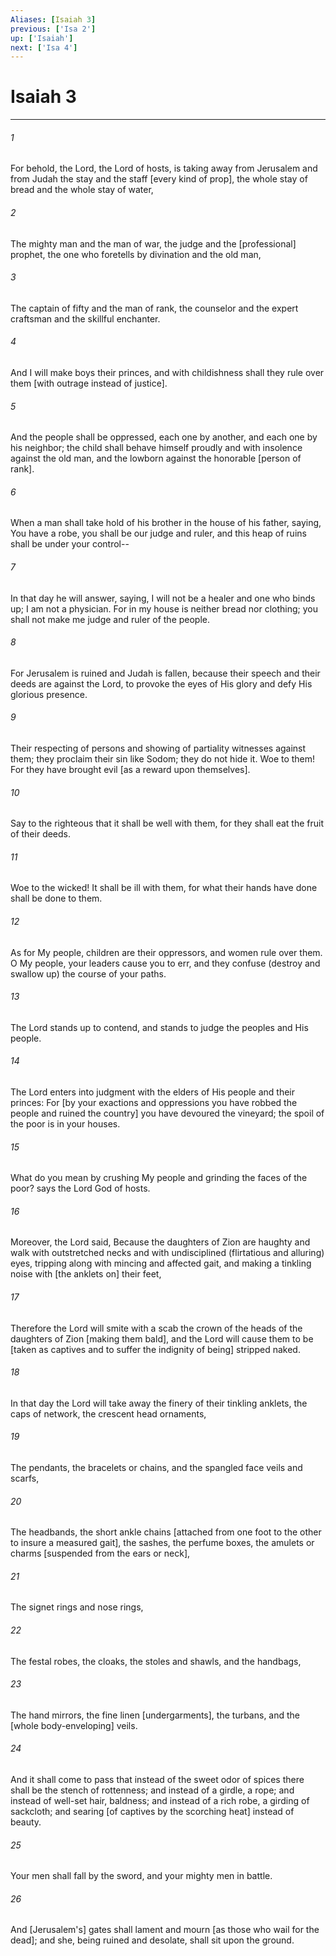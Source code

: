 ```yaml
---
Aliases: [Isaiah 3]
previous: ['Isa 2']
up: ['Isaiah']
next: ['Isa 4']
---
```

# Isaiah 3

***


###### 1 


For behold, the Lord, the Lord of hosts, is taking away from Jerusalem and from Judah the stay and the staff [every kind of prop], the whole stay of bread and the whole stay of water, 


###### 2 


The mighty man and the man of war, the judge and the [professional] prophet, the one who foretells by divination and the old man, 


###### 3 


The captain of fifty and the man of rank, the counselor and the expert craftsman and the skillful enchanter. 


###### 4 


And I will make boys their princes, and with childishness shall they rule over them [with outrage instead of justice]. 


###### 5 


And the people shall be oppressed, each one by another, and each one by his neighbor; the child shall behave himself proudly and with insolence against the old man, and the lowborn against the honorable [person of rank]. 


###### 6 


When a man shall take hold of his brother in the house of his father, saying, You have a robe, you shall be our judge and ruler, and this heap of ruins shall be under your control-- 


###### 7 


In that day he will answer, saying, I will not be a healer and one who binds up; I am not a physician. For in my house is neither bread nor clothing; you shall not make me judge and ruler of the people. 


###### 8 


For Jerusalem is ruined and Judah is fallen, because their speech and their deeds are against the Lord, to provoke the eyes of His glory and defy His glorious presence. 


###### 9 


Their respecting of persons and showing of partiality witnesses against them; they proclaim their sin like Sodom; they do not hide it. Woe to them! For they have brought evil [as a reward upon themselves]. 


###### 10 


Say to the righteous that it shall be well with them, for they shall eat the fruit of their deeds. 


###### 11 


Woe to the wicked! It shall be ill with them, for what their hands have done shall be done to them. 


###### 12 


As for My people, children are their oppressors, and women rule over them. O My people, your leaders cause you to err, and they confuse (destroy and swallow up) the course of your paths. 


###### 13 


The Lord stands up to contend, and stands to judge the peoples and His people. 


###### 14 


The Lord enters into judgment with the elders of His people and their princes: For [by your exactions and oppressions you have robbed the people and ruined the country] you have devoured the vineyard; the spoil of the poor is in your houses. 


###### 15 


What do you mean by crushing My people and grinding the faces of the poor? says the Lord God of hosts. 


###### 16 


Moreover, the Lord said, Because the daughters of Zion are haughty and walk with outstretched necks and with undisciplined (flirtatious and alluring) eyes, tripping along with mincing and affected gait, and making a tinkling noise with [the anklets on] their feet, 


###### 17 


Therefore the Lord will smite with a scab the crown of the heads of the daughters of Zion [making them bald], and the Lord will cause them to be [taken as captives and to suffer the indignity of being] stripped naked. 


###### 18 


In that day the Lord will take away the finery of their tinkling anklets, the caps of network, the crescent head ornaments, 


###### 19 


The pendants, the bracelets or chains, and the spangled face veils and scarfs, 


###### 20 


The headbands, the short ankle chains [attached from one foot to the other to insure a measured gait], the sashes, the perfume boxes, the amulets or charms [suspended from the ears or neck], 


###### 21 


The signet rings and nose rings, 


###### 22 


The festal robes, the cloaks, the stoles and shawls, and the handbags, 


###### 23 


The hand mirrors, the fine linen [undergarments], the turbans, and the [whole body-enveloping] veils. 


###### 24 


And it shall come to pass that instead of the sweet odor of spices there shall be the stench of rottenness; and instead of a girdle, a rope; and instead of well-set hair, baldness; and instead of a rich robe, a girding of sackcloth; and searing [of captives by the scorching heat] instead of beauty. 


###### 25 


Your men shall fall by the sword, and your mighty men in battle. 


###### 26 


And [Jerusalem's] gates shall lament and mourn [as those who wail for the dead]; and she, being ruined and desolate, shall sit upon the ground.
